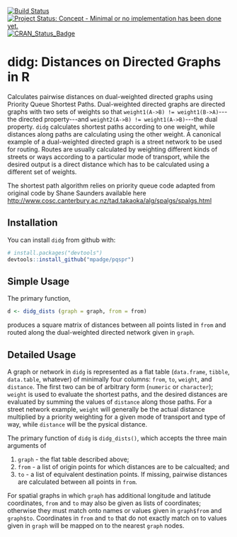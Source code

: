 <!-- README.md is generated from README.Rmd. Please edit that file -->
[![Build Status](https://travis-ci.org/mpadge/pqspr.svg)](https://travis-ci.org/mpadge/pqspr) [![Project Status: Concept - Minimal or no implementation has been done yet.](http://www.repostatus.org/badges/0.1.0/concept.svg)](http://www.repostatus.org/#concept) [![CRAN\_Status\_Badge](http://www.r-pkg.org/badges/version/pqspr)](http://cran.r-project.org/web/packages/pqspr)

didg: Distances on Directed Graphs in R
=======================================

Calculates pairwise distances on dual-weighted directed graphs using Priority Queue Shortest Paths. Dual-weighted directed graphs are directed graphs with two sets of weights so that `weight1(A->B) != weight1(B->A)`---the directed property---and `weight2(A->B) != weight1(A->B)`---the dual property. `didg` calculates shortest paths according to one weight, while distances along paths are calculating using the other weight. A canonical example of a dual-weighted directed graph is a street network to be used for routing. Routes are usually calculated by weighting different kinds of streets or ways according to a particular mode of transport, while the desired output is a direct distance which has to be calculated using a different set of weights.

The shortest path algorithm relies on priority queue code adapted from original code by Shane Saunders available here <http://www.cosc.canterbury.ac.nz/tad.takaoka/alg/spalgs/spalgs.html>

Installation
------------

You can install `didg` from github with:

``` r
# install.packages("devtools")
devtools::install_github("mpadge/pqspr")
```

Simple Usage
------------

The primary function,

``` r
d <- didg_dists (graph = graph, from = from)
```

produces a square matrix of distances between all points listed in `from` and routed along the dual-weighted directed network given in `graph`.

Detailed Usage
--------------

A graph or network in `didg` is represented as a flat table (`data.frame`, `tibble`, `data.table`, whatever) of minimally four columns: `from`, `to`, `weight`, and `distance`. The first two can be of arbitrary form (`numeric` or `character`); `weight` is used to evaluate the shortest paths, and the desired distances are evaluated by summing the values of `distance` along those paths. For a street network example, `weight` will generally be the actual distance multiplied by a priority weighting for a given mode of transport and type of way, while `distance` will be the pysical distance.

The primary function of `didg` is `didg_dists()`, which accepts the three main arguments of

1.  `graph` - the flat table described above;
2.  `from` - a list of origin points for which distances are to be calcualted; and
3.  `to` - a list of equivalent destination points. If missing, pairwise distances are calculated between all points in `from`.

For spatial graphs in which `graph` has additional longitude and latitude coordinates, `from` and `to` may also be given as lists of coordinates; otherwise they must match onto names or values given in `graph$from` and `graph$to`. Coordinates in `from` and `to` that do not exactly match on to values given in `graph` will be mapped on to the nearest `graph` nodes.

